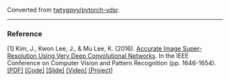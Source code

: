 Converted from [twtygqyy/pytorch-vdsr](https://github.com/twtygqyy/pytorch-vdsr/tree/514b021044018baf909e79f48392783daa592888).

---

### Reference
[1] Kim, J., Kwon Lee, J., & Mu Lee, K. (2016). [Accurate Image Super-Resolution Using Very Deep Convolutional Networks](https://ieeexplore.ieee.org/document/7780551/). In the IEEE Conference on Computer Vision and Pattern Recognition (pp. 1646-1654). [[PDF]](https://cv.snu.ac.kr/research/VDSR/VDSR_CVPR2016.pdf) [[Code]](https://cv.snu.ac.kr/research/VDSR/VDSR_code.zip) [[Slide]](https://cv.snu.ac.kr/research/VDSR/CVPR2016_VDSR.pptx) [[Video]](https://www.youtube.com/watch?v=OR1aBLL0EvQ) [[Project]](https://cv.snu.ac.kr/research/VDSR/)
